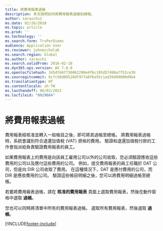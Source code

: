```yaml
---
title: 將費用報表過帳
description: 本文說明如何將費用報表過帳到總帳。
author: saraschi2
ms.date: 02/26/2018
ms.topic: article
ms.prod: ''
ms.technology: ''
ms.search.form: TrvPerDiems
audience: Application User
ms.reviewer: johnmichalak
ms.search.region: Global
ms.author: saraschi
ms.search.validFrom: 2016-02-28
ms.dyn365.ops.version: AX 7.0.0
ms.openlocfilehash: 345d7d4f736062290e4f6c195d57498a7f52ce30
ms.sourcegitcommit: 6cfc50d89528df977a8f6a55c1ad39d99800d9b4
ms.translationtype: HT
ms.contentlocale: zh-TW
ms.lasthandoff: 06/03/2022
ms.locfileid: "8929664"
---
```

# <a name="post-an-expense-report"></a>將費用報表過帳

費用報表經核准並轉入一般帳目之後，即可將其過帳至總帳。 將費用報表過帳時，系統會識別符合退還加值稅 (VAT) 資格的費用。 驗證和退還加值稅付款的工作會指派給負責驗證費用報表的員工。

如果費用報表上的費用是向該員工雇用公司以外的公司收取，您必須驗證應收這些費用的公司以及應付這些費用的公司。 例如，提交費用報表的員工任職於 DAT 公司，但是向 DIR 公司收取了費用。 在這種情況下，DAT 是應付費用的公司，而 DIR 是應收費用的公司。 驗證這些帳目明細之後，您可以將費用明細過帳至總帳。

若要將費用報表過帳，請在 **核准的費用報表** 頁面上選取費用報表，然後在動作窗格中選取 **過帳**。

您也可以同時將清單中所有的費用報表過帳。 選取所有費用報表，然後選取 **過帳**。


[!INCLUDE[footer-include](../includes/footer-banner.md)]